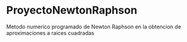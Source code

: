 # ProyectoNewtonRaphson
Metodo numerico programado de Newton Raphson en la obtencion de aproximaciones a raices cuadradas
